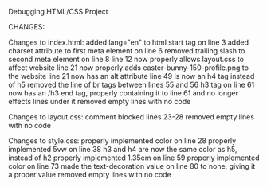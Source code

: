 Debugging HTML/CSS Project

CHANGES:

Changes to index.html:
added lang="en" to html start tag on line 3 
added charset attribute to first meta element on line 6
removed trailing slash to second meta element on line 8 
line 12 now properly allows layout.css to affect website
line 21 now properly adds easter-bunny-150-profile.png to the website
line 21 now has an alt attribute
line 49 is now an h4 tag instead of h5
removed the line of br tags between lines 55 and 56
h3 tag on line 61 now has an /h3 end tag, properly containing it to line 61 and no longer effects lines under it
removed empty lines with no code

Changes to layout.css: 
comment blocked lines 23-28
removed empty lines with no code

Changes to style.css: 
properly implemented color on line 28
properly implemented 5vw on line 38
h3 and h4 are now the same color as h5, instead of h2
properly implemented 1.35em on line 59
properly implemented color on line 73 
made the text-decoration value on line 80 to none, giving it a proper value 
removed empty lines with no code
